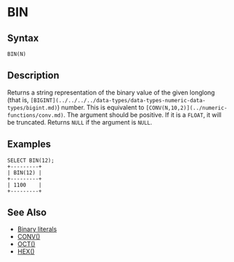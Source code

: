 
# BIN

## Syntax


```
BIN(N)
```

## Description


Returns a string representation of the binary value of the given longlong (that is, `[BIGINT](../../../../data-types/data-types-numeric-data-types/bigint.md)`) number. This is equivalent to `[CONV(N,10,2)](../numeric-functions/conv.md)`. The argument should be positive. If it is a `FLOAT`, it will be truncated. Returns `NULL` if the argument is `NULL`.


## Examples


```
SELECT BIN(12);
+---------+
| BIN(12) |
+---------+
| 1100    |
+---------+
```

## See Also


* [Binary literals](../../../sql-language-structure/binary-literals.md)
* [CONV()](../numeric-functions/conv.md)
* [OCT()](../numeric-functions/oct.md)
* [HEX()](hex.md)

